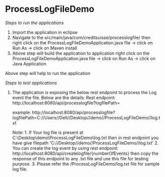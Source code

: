 # ProcessLogFileDemo

 *Steps to run the applications*

1. Import the application in eclipse
2. Navigate to the src/main/java/com/creditsuisse/processlogfile/ then right click on the ProcessLogFileDemoApplication.java file -> click on Run As -> click on Maven install
3. Above step will build the application to application right click on the ProcessLogFileDemoApplication.java file -> click on Run As -> click on Java Application
  
  Above step will help to run the application
  
 *Steps to test applications*
  
  1. The application is exposing the below rest endpoint to process the Log event the file. Below are the details:
    Rest endpoint: http://localhost:8080/api/processlogfile?logfilePath=<path of the log file>
  
     example: 
     http://localhost:8080/api/processlogfile?logfilePath=C://Users//Dell//Desktop//demo//ProcessLogFileDemo//log.txt
     
     Note: 1. If Your log file is present at C:\Desktop\demo\ProcessLogFileDemo\log.txt then in rest endpoint you have give filepath 'C://Desktop//demo//ProcessLogFileDemo//log.txt'
           2. You can create the log event by using rest endpoint: http://localhost:8080/api/createlogfile/{numberOfEvents}
              then copy the response of this endpoint to any .txt file and use this file for testing purpose.
           3. Please refer the /ProcessLogFileDemo/log.txt file for sample log file.
  
  
